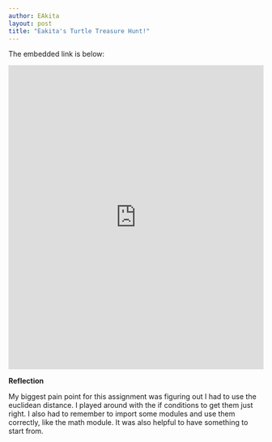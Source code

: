 ```yaml
---
author: EAkita
layout: post
title: "Eakita's Turtle Treasure Hunt!"
---
```


The embedded link is below: 

<iframe src="https://trinket.io/embed/python/a91660b3e0" width="100%" height="600" frameborder="0" marginwidth="0" marginheight="0" allowfullscreen></iframe>




**Reflection**

My biggest pain point for this assignment was figuring out I had to use the euclidean distance. I played around with the if conditions to get them just right. 
I also had to remember to import some modules and use them correctly, like the math module. It was also helpful to have something to start from. 
